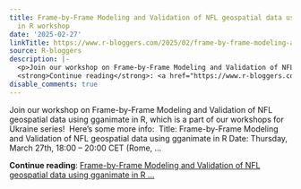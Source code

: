 ```yaml
---
title: Frame-by-Frame Modeling and Validation of NFL geospatial data using gganimate
  in R workshop
date: '2025-02-27'
linkTitle: https://www.r-bloggers.com/2025/02/frame-by-frame-modeling-and-validation-of-nfl-geospatial-data-using-gganimate-in-r-workshop/
source: R-bloggers
description: |-
  <p>Join our workshop on Frame-by-Frame Modeling and Validation of NFL geospatial data using gganimate in R, which is a part of our workshops for Ukraine series!  Here’s some more info:  Title: Frame-by-Frame Modeling and Validation of NFL geospatial data using gganimate in R Date: Thursday, March 27th, 18:00 – 20:00 CET (Rome, ...</p>
  <strong>Continue reading</strong>: <a href="https://www.r-bloggers.com/2025/02/frame-by-frame-modeling-and-validation-of-nfl-geospatial-data-using-gganimate-in-r-workshop/">Frame-by-Frame Modeling and Validation of NFL geospatial data using gganimate in R ...
disable_comments: true
---
```

<p>Join our workshop on Frame-by-Frame Modeling and Validation of NFL geospatial data using gganimate in R, which is a part of our workshops for Ukraine series!  Here’s some more info:  Title: Frame-by-Frame Modeling and Validation of NFL geospatial data using gganimate in R Date: Thursday, March 27th, 18:00 – 20:00 CET (Rome, ...</p>
<strong>Continue reading</strong>: <a href="https://www.r-bloggers.com/2025/02/frame-by-frame-modeling-and-validation-of-nfl-geospatial-data-using-gganimate-in-r-workshop/">Frame-by-Frame Modeling and Validation of NFL geospatial data using gganimate in R ...